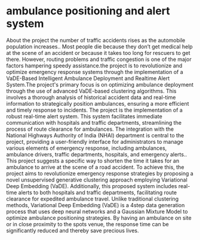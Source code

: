 # ambulance positioning and alert system

 About the project the number of traffic accidents rises as the automobile population increases.. Most people die because they don’t get medical help at the scene of an accident or because it takes too long for rescuers to get there. However, routing problems and traffic congestion is one of the major factors hampering speedy assistance.the project is to revolutionize and optimize emergency response systems through the implementation of a VaDE-Based Intelligent Ambulance Deployment and Realtime Alert System.The project's primary focus is on optimizing ambulance deployment through the use of advanced VaDE-based clustering algorithms. This involves a thorough analysis of historical accident data and real-time information to strategically position ambulances, ensuring a more efficient and timely response to incidents. The project is the implementation of a robust real-time alert system. This system facilitates immediate communication with hospitals and traffic departments, streamlining the process of route clearance for ambulances. The integration with the National Highways Authority of India (NHAI) department is central to the project, providing a user-friendly interface for administrators to manage various elements of emergency response, including ambulances, ambulance drivers, traffic departments, hospitals, and emergency alerts.. This project suggests a specific way to shorten the time it takes for an ambulance to arrive at the scene of a road accident. To achieve this, the project aims to revolutionize emergency response strategies by proposing a novel unsupervised generative clustering approach employing Variational Deep Embedding (VaDE). Additionally, this proposed system includes real-time alerts to both hospitals and traffic departments, facilitating route clearance for expedited ambulance travel. Unlike traditional clustering methods, Variational Deep Embedding (VaDE) is a 4step data generation process that uses deep neural networks and a Gaussian Mixture Model to optimize ambulance positioning strategies. By having an ambulance on site or in close proximity to the spots venue, the response time can be significantly reduced and thereby save precious lives.
